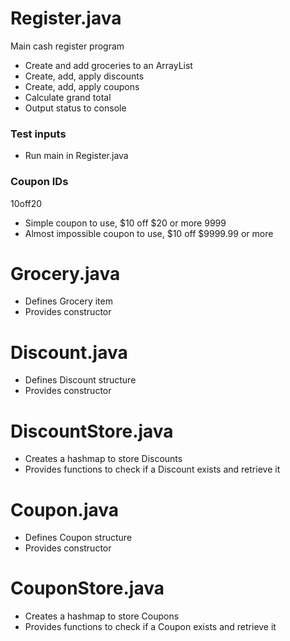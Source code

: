# Register.java
Main cash register program
  - Create and add groceries to an ArrayList
  - Create, add, apply discounts
  - Create, add, apply coupons
  - Calculate grand total
  - Output status to console

### Test inputs
- Run main in Register.java

### Coupon IDs

10off20
- Simple coupon to use, $10 off $20 or more
9999
- Almost impossible coupon to use, $10 off $9999.99 or more

# Grocery.java
  - Defines Grocery item
  - Provides constructor

# Discount.java
  - Defines Discount structure
  - Provides constructor

# DiscountStore.java
  - Creates a hashmap to store Discounts
  - Provides functions to check if a Discount exists and retrieve it

# Coupon.java
  - Defines Coupon structure
  - Provides constructor

# CouponStore.java
  - Creates a hashmap to store Coupons
  - Provides functions to check if a Coupon exists and retrieve it
